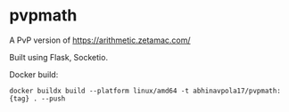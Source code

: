 # pvpmath

A PvP version of https://arithmetic.zetamac.com/

Built using Flask, Socketio.

Docker build:

`docker buildx build --platform linux/amd64 -t abhinavpola17/pvpmath:{tag} . --push`
